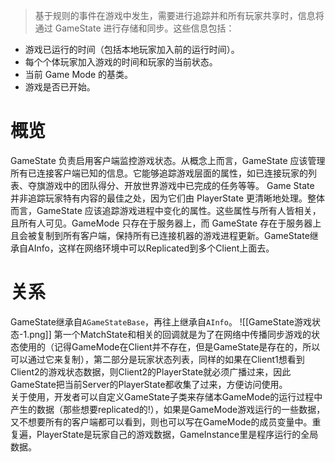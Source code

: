 >基于规则的事件在游戏中发生，需要进行追踪并和所有玩家共享时，信息将通过 GameState 进行存储和同步。这些信息包括：
- 游戏已运行的时间（包括本地玩家加入前的运行时间）。
- 每个个体玩家加入游戏的时间和玩家的当前状态。
- 当前 Game Mode 的基类。
- 游戏是否已开始。

# 概览
GameState 负责启用客户端监控游戏状态。从概念上而言，GameState 应该管理所有已连接客户端已知的信息。它能够追踪游戏层面的属性，如已连接玩家的列表、夺旗游戏中的团队得分、开放世界游戏中已完成的任务等等。
Game State 并非追踪玩家特有内容的最佳之处，因为它们由 PlayerState 更清晰地处理。整体而言，GameState 应该追踪游戏进程中变化的属性。这些属性与所有人皆相关，且所有人可见。GameMode 只存在于服务器上，而 GameState 存在于服务器上且会被复制到所有客户端，保持所有已连接机器的游戏进程更新。GameState继承自AInfo，这样在网络环境中可以Replicated到多个Client上面去。

# 关系
GameState继承自`AGameStateBase`，再往上继承自`AInfo`。
![[GameState游戏状态-1.png]]
第一个MatchState和相关的回调就是为了在网络中传播同步游戏的状态使用的（记得GameMode在Client并不存在，但是GameState是存在的，所以可以通过它来复制），第二部分是玩家状态列表，同样的如果在Client1想看到Client2的游戏状态数据，则Client2的PlayerState就必须广播过来，因此GameState把当前Server的PlayerState都收集了过来，方便访问使用。  
关于使用，开发者可以自定义GameState子类来存储本GameMode的运行过程中产生的数据（那些想要replicated的!），如果是GameMode游戏运行的一些数据，又不想要所有的客户端都可以看到，则也可以写在GameMode的成员变量中。重复遍，PlayerState是玩家自己的游戏数据，GameInstance里是程序运行的全局数据。